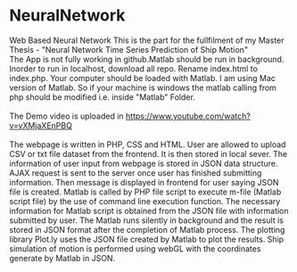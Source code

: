 # NeuralNetwork
Web Based Neural Network 
This is the part for the fullfilment of my Master Thesis - "Neural Network Time Series Prediction of Ship Motion" 
<br>The App is not fully working in github.Matlab should be run in background. Inorder to run in localhost, download all repo. Rename index.html to index.php. Your computer should be loaded with Matlab. I am using Mac version of Matlab. So if your machine is windows the matlab calling from php should be modified i.e. inside "Matlab" Folder.
<br><br>The Demo video is uploaded in https://www.youtube.com/watch?v=vXMjaXEnPBQ
<br><br>The webpage is written in PHP, CSS and HTML. User are allowed to upload CSV or txt file dataset from the frontend. It is then stored in local sever. The information of user input from webpage is stored in JSON data structure. AJAX request is sent to the server once user has finished submitting information. Then message is displayed in frontend for user saying JSON file is created. Matlab is called by PHP file script to execute m-file (Matlab script file) by the use of command line execution function. The necessary information for Matlab script is obtained from the JSON file with information submitted by user. The Matlab runs silently in background and the result is stored in JSON format after the completion of Matlab process. The plotting library Plot.ly uses the JSON file created by Matlab to plot the results. Ship simulation of motion is performed using webGL with the coordinates generate by Matlab in JSON.


